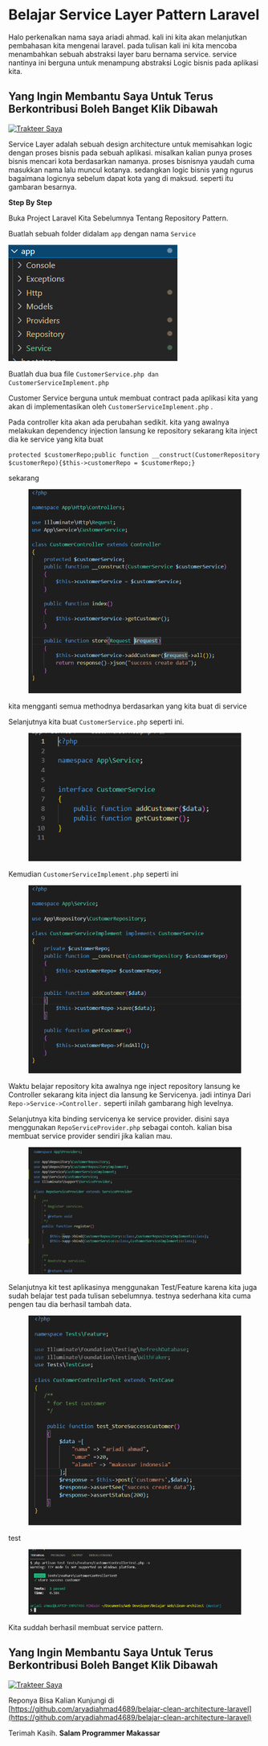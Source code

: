 # Belajar Service Layer Pattern Laravel

Halo perkenalkan nama saya ariadi ahmad. kali ini kita akan melanjutkan pembahasan kita mengenai laravel. pada tulisan kali ini kita mencoba menambahkan sebuah abstraksi layer baru bernama service. service nantinya ini berguna untuk menampung abstraksi Logic bisnis pada aplikasi kita.

## Yang Ingin Membantu Saya Untuk Terus Berkontribusi Boleh Banget Klik Dibawah <a href="#b9de" id="b9de"></a>

[![Trakteer Saya](https://cdn.trakteer.id/images/embed/trbtn-red-5.png)](https://trakteer.id/ariadi-ahmad-28xqo/tip)

Service Layer adalah sebuah design architecture untuk memisahkan logic dengan proses bisnis pada sebuah aplikasi. misalkan kalian punya proses bisnis mencari kota berdasarkan namanya. proses bisnisnya yaudah cuma masukkan nama lalu muncul kotanya. sedangkan logic bisnis yang ngurus bagaimana logicnya sebelum dapat kota yang di maksud. seperti itu gambaran besarnya.

**Step By Step**

Buka Project Laravel Kita Sebelumnya Tentang Repository Pattern.

Buatlah sebuah folder didalam `app` dengan nama `Service`

![](<../../.gitbook/assets/image (41).png>)

Buatlah dua bua file `CustomerService.php dan CustomerServiceImplement.php`

Customer Service berguna untuk membuat contract pada aplikasi kita yang akan di implementasikan oleh `CustomerServiceImplement.php` .

Pada controller kita akan ada perubahan sedikit. kita yang awalnya melakukan dependency injection lansung ke repository sekarang kita inject dia ke service yang kita buat

```
protected $customerRepo;public function __construct(CustomerRepository $customerRepo){$this->customerRepo = $customerRepo;}
```

sekarang

<figure><img src="../../.gitbook/assets/image (8) (1).png" alt=""><figcaption></figcaption></figure>

kita mengganti semua methodnya berdasarkan yang kita buat di service

Selanjutnya kita buat `CustomerService.php` seperti ini.

<figure><img src="../../.gitbook/assets/image (2) (1) (1).png" alt=""><figcaption></figcaption></figure>

Kemudian `CustomerServiceImplement.php` seperti ini

<figure><img src="../../.gitbook/assets/image (78).png" alt=""><figcaption></figcaption></figure>

Waktu belajar repository kita awalnya nge inject repository lansung ke Controller sekarang kita inject dia lansung ke Servicenya. jadi intinya Dari `Repo->Service->Controller.` seperti inilah gambarang high levelnya.

Selanjutnya kita binding servicenya ke service provider. disini saya menggunakan `RepoServiceProvider.php` sebagai contoh. kalian bisa membuat service provider sendiri jika kalian mau.

<figure><img src="../../.gitbook/assets/image (40).png" alt=""><figcaption></figcaption></figure>

Selanjutnya kit test aplikasinya menggunakan Test/Feature karena kita juga sudah belajar test pada tulisan sebelumnya. testnya sederhana kita cuma pengen tau dia berhasil tambah data.

<figure><img src="../../.gitbook/assets/image (10) (1).png" alt=""><figcaption></figcaption></figure>

test

<figure><img src="../../.gitbook/assets/image (34).png" alt=""><figcaption></figcaption></figure>

Kita suddah berhasil membuat service pattern.

## Yang Ingin Membantu Saya Untuk Terus Berkontribusi Boleh Banget Klik Dibawah <a href="#b9de" id="b9de"></a>

[![Trakteer Saya](https://cdn.trakteer.id/images/embed/trbtn-red-5.png)](https://trakteer.id/ariadi-ahmad-28xqo/tip)

Reponya Bisa Kalian Kunjungi di [https://github.com/aryadiahmad4689/belajar-clean-architecture-laravel](https://github.com/aryadiahmad4689/belajar-clean-architecture-laravel)

Terimah Kasih. **Salam Programmer Makassar**
